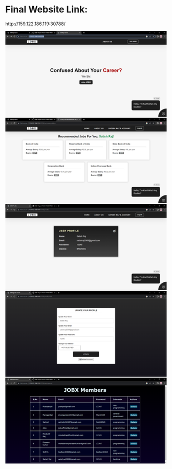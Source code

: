 <h1>Final Website Link:</h1> http://159.122.186.119:30788/
</br>

![home](./FINAL%20CODE/Screenshots/home.png)
![recommendation](./FINAL%20CODE/Screenshots/recommendation.png)
![profile](./FINAL%20CODE/Screenshots/profile.png)
![edit](./FINAL%20CODE/Screenshots/edit.png)
![list](./FINAL%20CODE/Screenshots/list.png)
